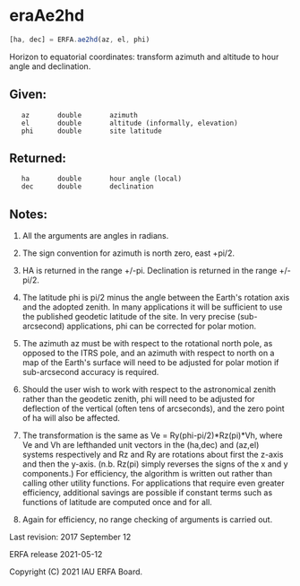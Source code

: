# eraAe2hd

```js
[ha, dec] = ERFA.ae2hd(az, el, phi)
```

Horizon to equatorial coordinates:  transform azimuth and altitude
to hour angle and declination.

## Given:
```
   az       double       azimuth
   el       double       altitude (informally, elevation)
   phi      double       site latitude
```

## Returned:
```
   ha       double       hour angle (local)
   dec      double       declination
```

## Notes:

1)  All the arguments are angles in radians.

2)  The sign convention for azimuth is north zero, east +pi/2.

3)  HA is returned in the range +/-pi.  Declination is returned in
    the range +/-pi/2.

4)  The latitude phi is pi/2 minus the angle between the Earth's
    rotation axis and the adopted zenith.  In many applications it
    will be sufficient to use the published geodetic latitude of the
    site.  In very precise (sub-arcsecond) applications, phi can be
    corrected for polar motion.

5)  The azimuth az must be with respect to the rotational north pole,
    as opposed to the ITRS pole, and an azimuth with respect to north
    on a map of the Earth's surface will need to be adjusted for
    polar motion if sub-arcsecond accuracy is required.

6)  Should the user wish to work with respect to the astronomical
    zenith rather than the geodetic zenith, phi will need to be
    adjusted for deflection of the vertical (often tens of
    arcseconds), and the zero point of ha will also be affected.

7)  The transformation is the same as Ve = Ry(phi-pi/2)*Rz(pi)*Vh,
    where Ve and Vh are lefthanded unit vectors in the (ha,dec) and
    (az,el) systems respectively and Rz and Ry are rotations about
    first the z-axis and then the y-axis.  (n.b. Rz(pi) simply
    reverses the signs of the x and y components.)  For efficiency,
    the algorithm is written out rather than calling other utility
    functions.  For applications that require even greater
    efficiency, additional savings are possible if constant terms
    such as functions of latitude are computed once and for all.

8)  Again for efficiency, no range checking of arguments is carried
    out.

Last revision:   2017 September 12

ERFA release 2021-05-12

Copyright (C) 2021 IAU ERFA Board.
